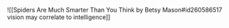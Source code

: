 ![[Spiders Are Much Smarter Than You Think by Betsy Mason#id260586517 vision may correlate to intelligence]]

